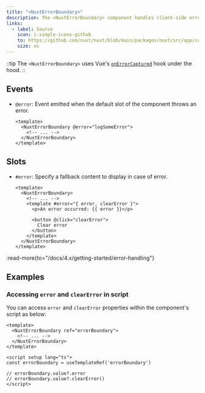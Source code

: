 ```yaml
---
title: "<NuxtErrorBoundary>"
description: The <NuxtErrorBoundary> component handles client-side errors happening in its default slot.
links:
  - label: Source
    icon: i-simple-icons-github
    to: https://github.com/nuxt/nuxt/blob/main/packages/nuxt/src/app/components/nuxt-error-boundary.vue
    size: xs
---
```


::tip
The `<NuxtErrorBoundary>` uses Vue's [`onErrorCaptured`](https://vuejs.org/api/composition-api-lifecycle#onerrorcaptured) hook under the hood.
::

## Events

- `@error`: Event emitted when the default slot of the component throws an error.

  ```vue
  <template>
    <NuxtErrorBoundary @error="logSomeError">
      <!-- ... -->
    </NuxtErrorBoundary>
  </template>
  ```

## Slots

- `#error`: Specify a fallback content to display in case of error.

  ```vue
  <template>
    <NuxtErrorBoundary>
      <!-- ... -->
      <template #error="{ error, clearError }">
        <p>An error occurred: {{ error }}</p>

        <button @click="clearError">
          Clear error
        </button>
      </template>
    </NuxtErrorBoundary>
  </template>
  ```

:read-more{to="/docs/4.x/getting-started/error-handling"}

## Examples

### Accessing `error` and `clearError` in script

You can access `error` and `clearError` properties within the component's script as below:

```vue
<template>
  <NuxtErrorBoundary ref="errorBoundary">
    <!-- ... -->
  </NuxtErrorBoundary>
</template>

<script setup lang="ts">
const errorBoundary = useTemplateRef('errorBoundary')

// errorBoundary.value?.error
// errorBoundary.value?.clearError()
</script>
```
